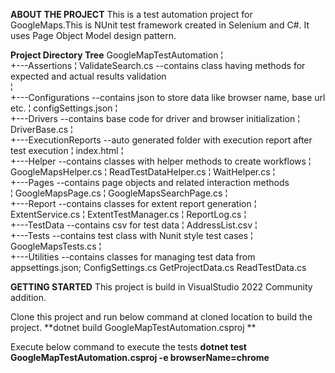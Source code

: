 **ABOUT THE PROJECT**
This is a test automation project for GoogleMaps.This is NUnit test framework created in Selenium and C#. It uses Page Object Model design pattern.

**Project Directory Tree**
GoogleMapTestAutomation
¦   
+---Assertions
¦       ValidateSearch.cs 	--contains class having methods for expected and actual results validation   
¦                   
+---Configurations          --contains json to store data like browser name, base url etc.
¦       configSettings.json
¦       
+---Drivers                 --contains base code for driver and browser initialization
¦       DriverBase.cs
¦       
+---ExecutionReports        --auto generated folder with execution report after test execution
¦       index.html
¦       
+---Helper                   --contains classes with helper methods to create workflows
¦       GoogleMapsHelper.cs
¦       ReadTestDataHelper.cs
¦       WaitHelper.cs
¦       
+---Pages		                 --contains page objects and related interaction methods	
¦       GoogleMapsPage.cs
¦       GoogleMapsSearchPage.cs
¦       
+---Report                    --contains classes for extent report generation
¦       ExtentService.cs
¦       ExtentTestManager.cs
¦       ReportLog.cs
¦       
+---TestData                   --contains csv for test data
¦       AddressList.csv
¦       
+---Tests			                 --contains test class with Nunit style test cases
¦       GoogleMapsTests.cs
¦       
+---Utilities                  --contains classes for managing test data from appsettings.json;
        ConfigSettings.cs
        GetProjectData.cs
        ReadTestData.cs

**GETTING STARTED**
This project is build in VisualStudio 2022 Community addition.

Clone this project and run below command at cloned location to build the project.
**dotnet build GoogleMapTestAutomation.csproj **

Execute below command to execute the tests
**dotnet test GoogleMapTestAutomation.csproj -e browserName=chrome**
